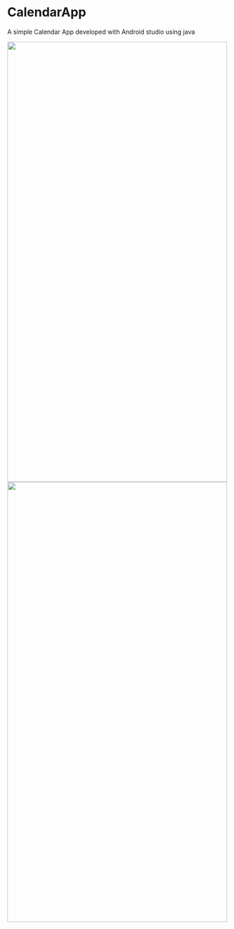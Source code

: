 # CalendarApp
A simple Calendar App developed with Android studio using java

<p float="left">
  <img src="https://user-images.githubusercontent.com/74872422/208725107-0f0f67d1-94b3-4edf-923f-f66ce78d5ddc.jpg" width="500" height="1000">
  <img src="https://user-images.githubusercontent.com/74872422/208725103-c3f01278-3190-447c-8c7e-01ba4d7554a0.jpg" width="500" height="1000">  
</p>
